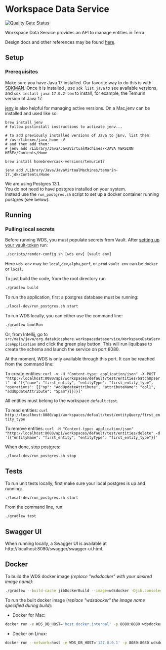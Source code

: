 # Workspace Data Service
[![Quality Gate Status](https://sonarcloud.io/api/project_badges/measure?project=DataBiosphere_workspace-data-service&metric=alert_status)](https://sonarcloud.io/summary/new_code?id=DataBiosphere_workspace-data-service)

Workspace Data Service provides an API to manage entities in Terra.

Design docs and other references may be found [here](https://broadworkbench.atlassian.net/wiki/spaces/AS/pages/2437742606/Workspace+Data+Service).

## Setup
### Prerequisites
Make sure you have Java 17 installed. 
Our favorite way to do this is with [SDKMAN](https://sdkman.io/jdks).  Once it is installed , use `sdk list java` to see available versions, and `sdk install java 17.0.2-tem` to install, for example, the Temurin version of Java 17.

[jenv](https://www.jenv.be/) is also helpful for managing active versions.  On a Mac,jenv can be installed and used like so:
```
brew install jenv
# follow postinstall instructions to activate jenv...

# to add previously installed versions of Java to jEnv, list them:
# /usr/libexec/java_home -V
# and then add them:
# jenv add /Library/Java/JavaVirtualMachines/<JAVA VERSION HERE>/Contents/Home

brew install homebrew/cask-versions/temurin17

jenv add /Library/Java/JavaVirtualMachines/temurin-17.jdk/Contents/Home
```

We are using Postgres 13.1.  
You do not need to have postgres installed on your system.  
Instead use the `run_postgres.sh` script to set up a docker container running postgres (see below).

## Running
### Pulling local secrets
Before running WDS, you must populate secrets from Vault. 
After [setting up your vault-token](https://docs.google.com/document/d/11pZE-GqeZFeSOG0UpGg_xyTDQpgBRfr0MLxpxvvQgEw) run:
```bash
./scripts/render-config.sh [wds env] [vault env]
```
Here `wds env` may be `local`,`dev`,`alpha`,`perf`, or `prod`
`vault env` can be `docker` or `local`.

To just build the code, from the root directory run
```bash
./gradlew build
```
To run the application, first a postgres database must be running:
```bash
./local-dev/run_postgres.sh start
```

To run WDS locally, you can either use the command line:
```bash
./gradlew bootRun
```
Or, from Intellij, go to `src/main/java/org.databiosphere.workspacedataservice/WorkspaceDataServiceApplication` and click the green play button.
This will run liquibase to create the schema and launch the service on port 8080.

At the moment, WDS is only available through this port.  It can be reached from the command line:

To create entities:
`curl -v -H "Content-type: application/json" -X POST "http://localhost:8080/api/workspaces/default/test/entities/batchUpsert" -d '[{"name": "first_entity", "entityType": "first_entity_type", "operations": [{"op": "AddUpdateAttribute", "attributeName": "col1", "addUpdateAttribute": "Spam"}]}]}]'`

All entities must belong to the workspace `default:test`.

To read entities: 
`curl http://localhost:8080/api/workspaces/default/test/entityQuery/first_entity_type`

To remove entities:
`curl -H "Content-type: application/json" "http://localhost:8080/api/workspaces/default/test/entities/delete" -d '[{"entityName": "first_entity", "entityType": "first_entity_type"}]'`

When done, stop postgres:
```bash
./local-dev/run_postgres.sh stop
```
## Tests
To run unit tests locally, first make sure your local postgres is up and running:
```bash
./local-dev/run_postgres.sh start
```
From the command line, run
```bash
./gradlew test
```

## Swagger UI
When running locally, a Swagger UI is available at http://localhost:8080/swagger/swagger-ui.html.

## Docker
To build the WDS docker image _(replace "wdsdocker" with your desired image name)_:
```bash
./gradlew --build-cache jibDockerBuild --image=wdsdocker -Djib.console=plain
```

To run the built docker image (_replace "wdsdocker" the image name specified during build_):
* Docker for Mac:
```bash
docker run -e WDS_DB_HOST='host.docker.internal' -p 8080:8080 wdsdocker
```
* Docker on Linux:
```bash
docker run --network=host -e WDS_DB_HOST='127.0.0.1' -p 8080:8080 wdsdocker
```
